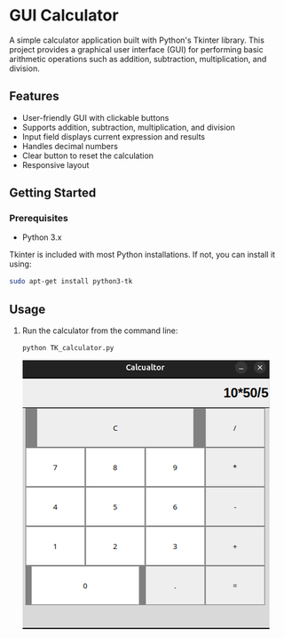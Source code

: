 # GUI Calculator

A simple calculator application built with Python's Tkinter library. This project provides a graphical user interface (GUI) for performing basic arithmetic operations such as addition, subtraction, multiplication, and division.

## Features

- User-friendly GUI with clickable buttons
- Supports addition, subtraction, multiplication, and division
- Input field displays current expression and results
- Handles decimal numbers
- Clear button to reset the calculation
- Responsive layout

## Getting Started

### Prerequisites

- Python 3.x

Tkinter is included with most Python installations. If not, you can install it using:

```sh
sudo apt-get install python3-tk
```


## Usage

1. Run the calculator from the command line:

    ```sh
    python TK_calculator.py
    ```

   ![Project Screenshot](./assets/calc.png)